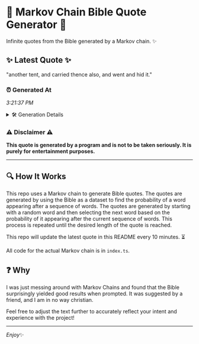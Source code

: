 # 📖 Markov Chain Bible Quote Generator 📖

Infinite quotes from the Bible generated by a Markov chain. ✨

## ✨ Latest Quote ✨
"another tent, and carried thence also, and went and hid it."

### ⏰ Generated At
*3:21:37 PM*

<details>
    <summary>🛠️ Generation Details</summary>
    <p>
        <strong>🌱 Seed:</strong> another<br>
        <strong>🔄 Iterations:</strong> 10<br>
        <strong>📜 Context History:</strong><br>[ another ]: tent,<br>[ another, tent, ]: and<br>[ another, tent,, and ]: carried<br>[ another, tent,, and, carried ]: thence<br>[ another, tent,, and, carried, thence ]: also,<br>[ another, tent,, and, carried, thence, also, ]: and<br>[ tent,, and, carried, thence, also,, and ]: went<br>[ and, carried, thence, also,, and, went ]: and<br>[ carried, thence, also,, and, went, and ]: hid<br>[ thence, also,, and, went, and, hid ]: it.<br>
    </p>
</details>

### ⚠️ Disclaimer ⚠️
**This quote is generated by a program and is not to be taken seriously. It is purely for entertainment purposes.**

---

## 🔍 How It Works

This repo uses a Markov chain to generate Bible quotes. The quotes are generated by using the Bible as a dataset to find the probability of a word appearing after a sequence of words. The quotes are generated by starting with a random word and then selecting the next word based on the probability of it appearing after the current sequence of words. This process is repeated until the desired length of the quote is reached.

This repo will update the latest quote in this README every 10 minutes. ⏳

All code for the actual Markov chain is in `index.ts`.

## ❓ Why

I was just messing around with Markov Chains and found that the Bible surprisingly yielded good results when prompted. 
It was suggested by a friend, and I am in no way christian.

Feel free to adjust the text further to accurately reflect your intent and experience with the project!

---

*Enjoy*✨
